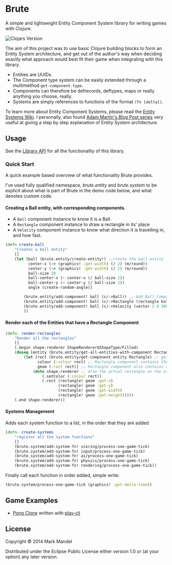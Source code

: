 # Brute

A simple and lightweight Entity Component System library for writing games with Clojure.

![Clojars Version](https://clojars.org/brute/latest-version.svg)

The aim of this project was to use basic Clojure building blocks to form an Entity System architecture, and get out of the
author's way when deciding exactly what approach would best fit their game when integrating with this library.

- Entities are UUIDs.
- The Component type system can be easily extended through a multimethod `get-component-type`.
- Components can therefore be defrecords, deftypes, maps or really anything you choose, really.
- Systems are simply references to functions of the format `(fn [delta])`.

To learn more about Entity Component Systems, please read the [Entity Systems Wiki](http://entity-systems.wikidot.com/).
I personally, also found [Adam Martin's Blog Post series](http://t-machine.org/index.php/2007/09/03/entity-systems-are-the-future-of-mmog-development-part-1/)
very useful at giving a step by step explanation of Entity System architecture.

## Usage

See the [Library API](https://markmandel.github.io/brute/codox/) for all the functionality of this library.

### Quick Start

A quick example based overview of what functionality Brute provides.

I've used fully qualified namespace, *brute.entity* and *brute.system* to be explicit about what is part of Brute in the demo code
below, and what denotes custom code.

#### Creating a Ball entity, with corresponding components.

- A `Ball` component instance to know it is a Ball.
- A `Rectangle` component instance to draw a rectangle in its' place
- A `Velocity` component instance to know what direction it is travelling in, and how fast.

```clojure
(defn create-ball
    "Creates a ball entity"
    []
    (let [ball (brute.entity/create-entity!) ;;create the ball entity
          center-x (-> (graphics! :get-width) (/ 2) (m/round))
          center-y (-> (graphics! :get-width) (/ 2) (m/round))
          ball-size 20
          ball-center-x (- center-x (/ ball-size 2))
          ball-center-y (- center-y (/ ball-size 2))
          angle (create-random-angle)]

        (brute.entity/add-component! ball (c/->Ball)) ;; Add Ball Component Instance
        (brute.entity/add-component! ball (c/->Rectangle (rectangle ball-center-x ball-center-y ball-size ball-size) (color :white))) ;; Add Rectangle Component Instance
        (brute.entity/add-component! ball (c/->Velocity (vector-2 0 300 :set-angle angle))) ;; Add Velocity instance
        ))
```

#### Render each of the Entities that have a Rectangle Component

```clojure
(defn- render-rectangles
    "Render all the rectangles"
    []
    (.begin shape-renderer ShapeRenderer$ShapeType/Filled)
    (doseq [entity (brute.entity/get-all-entities-with-component Rectangle)] ;; loop around all the entities that have a Rectangle Component instance
        (let [rect (brute.entity/get-component entity Rectangle) ;; get the Rectangle Component Instance for this entity
              colour (:colour rect) ;; Rectangle component contains the colour
              geom (:rect rect)] ;; Rectangle component also contains a Rectangle geometry shape.
            (doto shape-renderer ;; draw the actual rectangle on the screen
                (.setColor (:colour rect))
                (.rect (rectangle! geom :get-x)
                       (rectangle! geom :get-y)
                       (rectangle! geom :get-width)
                       (rectangle! geom :get-height)))))
    (.end shape-renderer))
```

#### Systems Management
Adds each system function to a list, in the order that they are added

```clojure
(defn- create-systems
    "register all the system functions"
    []
    (brute.system/add-system-fn! scoring/process-one-game-tick)
    (brute.system/add-system-fn! input/process-one-game-tick)
    (brute.system/add-system-fn! ai/process-one-game-tick)
    (brute.system/add-system-fn! physics/process-one-game-tick)
    (brute.system/add-system-fn! rendering/process-one-game-tick))

```

Finally call each function in order added, simple write:

```clojure
(brute.system/process-one-game-tick (graphics! :get-delta-time))
```



## Game Examples

- [Pong Clone](https://github.com/markmandel/brute-play-pong) written with [play-clj](https://github.com/oakes/play-clj)

## License

Copyright © 2014 Mark Mandel

Distributed under the Eclipse Public License either version 1.0 or (at
your option) any later version.